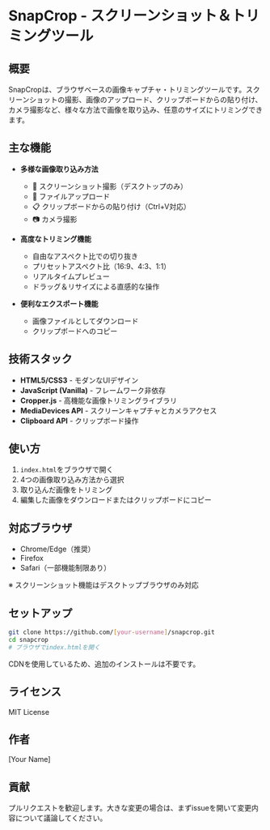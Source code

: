 # SnapCrop - スクリーンショット＆トリミングツール

## 概要

SnapCropは、ブラウザベースの画像キャプチャ・トリミングツールです。スクリーンショットの撮影、画像のアップロード、クリップボードからの貼り付け、カメラ撮影など、様々な方法で画像を取り込み、任意のサイズにトリミングできます。

## 主な機能

- **多様な画像取り込み方法**
  - 📸 スクリーンショット撮影（デスクトップのみ）
  - 📁 ファイルアップロード
  - 📋 クリップボードからの貼り付け（Ctrl+V対応）
  - 📷 カメラ撮影

- **高度なトリミング機能**
  - 自由なアスペクト比での切り抜き
  - プリセットアスペクト比（16:9、4:3、1:1）
  - リアルタイムプレビュー
  - ドラッグ＆リサイズによる直感的な操作

- **便利なエクスポート機能**
  - 画像ファイルとしてダウンロード
  - クリップボードへのコピー

## 技術スタック

- **HTML5/CSS3** - モダンなUIデザイン
- **JavaScript (Vanilla)** - フレームワーク非依存
- **Cropper.js** - 高機能な画像トリミングライブラリ
- **MediaDevices API** - スクリーンキャプチャとカメラアクセス
- **Clipboard API** - クリップボード操作

## 使い方

1. `index.html`をブラウザで開く
2. 4つの画像取り込み方法から選択
3. 取り込んだ画像をトリミング
4. 編集した画像をダウンロードまたはクリップボードにコピー

## 対応ブラウザ

- Chrome/Edge（推奨）
- Firefox
- Safari（一部機能制限あり）

※ スクリーンショット機能はデスクトップブラウザのみ対応

## セットアップ

```bash
git clone https://github.com/[your-username]/snapcrop.git
cd snapcrop
# ブラウザでindex.htmlを開く
```

CDNを使用しているため、追加のインストールは不要です。

## ライセンス

MIT License

## 作者

[Your Name]

## 貢献

プルリクエストを歓迎します。大きな変更の場合は、まずissueを開いて変更内容について議論してください。